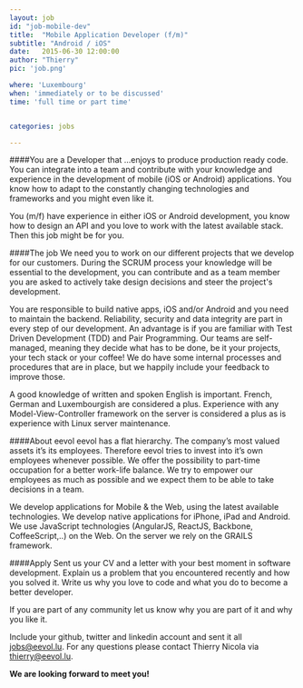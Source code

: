 ```yaml
---
layout: job
id: "job-mobile-dev"
title:  "Mobile Application Developer (f/m)"
subtitle: "Android / iOS"
date:   2015-06-30 12:00:00
author: "Thierry"
pic: 'job.png'

where: 'Luxembourg'
when: 'immediately or to be discussed'
time: 'full time or part time'


categories: jobs

---
```


####You are a Developer that
...enjoys to produce production ready code. You can integrate into a team and contribute with your knowledge and experience in the development of mobile (iOS or Android) applications. You know how to adapt to the constantly changing technologies and frameworks and you might even like it.


You (m/f) have experience in either iOS or Android development, you know how to design an API and you love to work with the latest available stack. Then this job might be for you.

####The job
We need you to work on our different projects that we develop for our customers. During the SCRUM process your knowledge will be essential to the development, you can contribute and as a team member you are asked to actively take design decisions and steer the project's development.

You are responsible to build native apps, iOS and/or Android and you need to maintain the backend. Reliability, security and data integrity are part in every step of our development. An advantage is if you are familiar with Test Driven Development (TDD) and Pair Programming.
Our teams are self-managed, meaning they decide what has to be done, be it your projects, your tech stack or your coffee! We do have some internal processes and procedures that are in place, but we happily include your feedback to improve those.

A good knowledge of written and spoken English is important. French, German and Luxembourgish are considered a plus. Experience with any Model-View-Controller framework on the server is considered a plus as is experience with Linux server maintenance.

####About eevol
eevol has a flat hierarchy. The company’s most valued assets it’s its employees. Therefore eevol tries to invest into it’s own employees whenever possible. We offer the possibility to part-time occupation for a better work-life balance. We try to empower our employees as much as possible and we expect them to be able to take decisions in a team. 

We develop applications for Mobile & the Web, using the latest available technologies. We develop native applications for iPhone, iPad and Android. We use JavaScript technologies (AngularJS, ReactJS, Backbone, CoffeeScript,..) on the Web. On the server we rely on the GRAILS framework.

####Apply
Sent us your CV and a letter with your best moment in software development. Explain us a problem that you encountered recently and how you solved it. Write us why you love to code and what you do to become a better developer.

If you are part of any community let us know why you are part of it and why you like it.


Include your github, twitter and linkedin account and sent it all jobs@eevol.lu. For any questions please contact Thierry Nicola via thierry@eevol.lu.



**We are looking forward to meet you!**
